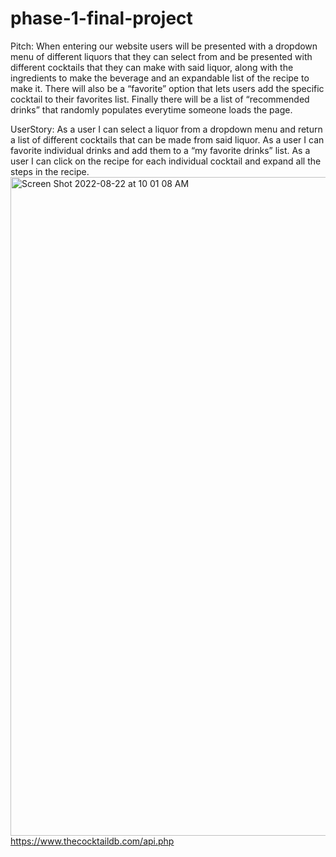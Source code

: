 # phase-1-final-project
Pitch: When entering our website users will be presented with a dropdown menu of different liquors that they can select from and be presented with different cocktails that they can make with said liquor, along with the ingredients to make the beverage and an expandable list of the recipe to make it. There will also be a “favorite” option that lets users add the specific cocktail to their favorites list. Finally there will be a list of “recommended drinks” that randomly populates everytime someone loads the page.

UserStory: As a user I can select a liquor from a dropdown menu and return a list of different cocktails that can be made from said liquor. As a user I can favorite individual drinks and add them to a “my favorite drinks” list. As a user I can click on the recipe for each individual cocktail and expand all the steps in the recipe.
<img width="1054" alt="Screen Shot 2022-08-22 at 10 01 08 AM" src="https://user-images.githubusercontent.com/78387837/185966377-a8f40618-cda1-4c05-94ce-04b693c56cf2.png">
https://www.thecocktaildb.com/api.php
